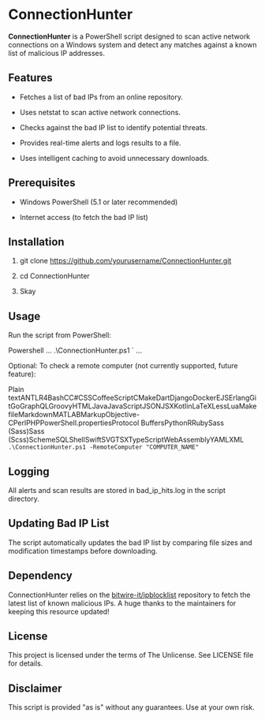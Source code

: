 ConnectionHunter
================

**ConnectionHunter** is a PowerShell script designed to scan active network connections on a Windows system and detect any matches against a known list of malicious IP addresses.

Features
--------

*   Fetches a list of bad IPs from an online repository.
    
*   Uses netstat to scan active network connections.
    
*   Checks against the bad IP list to identify potential threats.
    
*   Provides real-time alerts and logs results to a file.
    
*   Uses intelligent caching to avoid unnecessary downloads.
    

Prerequisites
-------------

*   Windows PowerShell (5.1 or later recommended)
    
*   Internet access (to fetch the bad IP list)
    

Installation
------------

1.  git clone https://github.com/yourusername/ConnectionHunter.git
    
2.  cd ConnectionHunter
    
3.  Skay
    

Usage
-----

Run the script from PowerShell:

Powershell
...
  .\ConnectionHunter.ps1   `
...

Optional: To check a remote computer (not currently supported, future feature):

Plain textANTLR4BashCC#CSSCoffeeScriptCMakeDartDjangoDockerEJSErlangGitGoGraphQLGroovyHTMLJavaJavaScriptJSONJSXKotlinLaTeXLessLuaMakefileMarkdownMATLABMarkupObjective-CPerlPHPPowerShell.propertiesProtocol BuffersPythonRRubySass (Sass)Sass (Scss)SchemeSQLShellSwiftSVGTSXTypeScriptWebAssemblyYAMLXML`   .\ConnectionHunter.ps1 -RemoteComputer "COMPUTER_NAME"   `

Logging
-------

All alerts and scan results are stored in bad\_ip\_hits.log in the script directory.

Updating Bad IP List
--------------------

The script automatically updates the bad IP list by comparing file sizes and modification timestamps before downloading.

Dependency
----------

ConnectionHunter relies on the [bitwire-it/ipblocklist](https://github.com/bitwire-it/ipblocklist) repository to fetch the latest list of known malicious IPs. A huge thanks to the maintainers for keeping this resource updated!

License
-------

This project is licensed under the terms of The Unlicense. See LICENSE file for details.

Disclaimer
----------

This script is provided "as is" without any guarantees. Use at your own risk.
